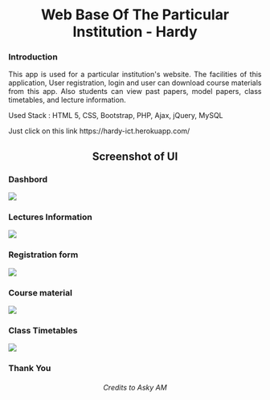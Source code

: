 <h1 align="center">Web Base Of The Particular Institution - Hardy</h1>

### Introduction

<p align="justify">This app is used for a particular institution's website. The facilities of this application, User registration, login and user can download course materials from this app. Also students can view past papers, model papers, class timetables, and lecture information.</p>

<p>Used Stack : HTML 5, CSS, Bootstrap, PHP, Ajax, jQuery, MySQL</p>

<p>Just click on this link 
https://hardy-ict.herokuapp.com/ </p>

<h2 align="center">Screenshot of UI</h2>

<h3>Dashbord</h3>
<img src="https://user-images.githubusercontent.com/89337309/196250539-f9f10b25-4a2b-45ad-ab0b-82c4bbd7d457.png">

<h3>Lectures Information</h3>
<img src="https://user-images.githubusercontent.com/89337309/196200436-2255dd8f-4d99-4c9f-bb7d-4e96e01584c6.png">

<h3>Registration form</h3>
<img src="https://user-images.githubusercontent.com/89337309/196199154-7f5b1786-c165-4774-98fc-25d5604cc4cd.png">

<h3>Course material</h3>
<img src="https://user-images.githubusercontent.com/89337309/196199496-7f097844-c8b6-46b5-b4a6-67fbe00fdbe6.png">

<h3>Class Timetables</h3>
<img src="https://user-images.githubusercontent.com/89337309/196199718-b69dd9f1-e06d-4cb5-b546-b81f94710140.png">


<h3>Thank You</h3>

<h6 align="center">Credits to Asky AM</h6>
